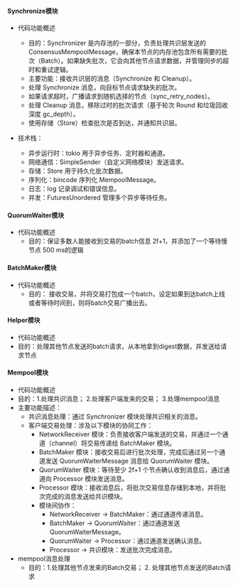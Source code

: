 #### Synchronize模块
- 代码功能概述
  - 目的：Synchronizer 是内存池的一部分，负责处理共识层发送的 ConsensusMempoolMessage，确保本节点的内存池包含所有需要的批次（Batch）。如果缺失批次，它会向其他节点请求数据，并管理同步的超时和重试逻辑。
  - 主要功能：接收共识层的消息（Synchronize 和 Cleanup）。
  - 处理 Synchronize 消息，向目标节点请求缺失的批次。
  - 如果请求超时，广播请求到随机选择的节点（sync_retry_nodes）。
  - 处理 Cleanup 消息，移除过时的批次请求（基于轮次 Round 和垃圾回收深度 gc_depth）。
  - 使用存储（Store）检查批次是否到达，并通知共识层。

- 技术栈：
  - 异步运行时：tokio 用于异步任务、定时器和通道。
  - 网络通信：SimpleSender（自定义网络模块）发送请求。
  - 存储：Store 用于持久化批次数据。
  - 序列化：bincode 序列化 MempoolMessage。
  - 日志：log 记录调试和错误信息。
  - 并发：FuturesUnordered 管理多个异步等待任务。

#### QuorumWaiter模块
- 代码功能概述
  - 目的：保证多数人能接收到交易的batch信息 2f+1，并添加了一个等待慢节点 500 ms的逻辑

#### BatchMaker模块
- 代码功能概述
  - 目的： 接收交易，并将交易打包成一个batch，设定如果到达batch上线或者等待时间到，则将batch交易广播出去。

#### Helper模块
- 代码功能概述
- 目的：处理其他节点发送的batch请求，从本地拿到digest数据，并发送给请求节点
  
#### Mempool模块
- 代码功能概述
- 目的：1.处理共识消息； 2.处理客户端发来的交易； 3.处理mempool消息
- 主要功能描述：
  - 共识消息处理：通过 Synchronizer 模块处理共识相关的消息。
  - 客户端交易处理：涉及以下模块的协同工作：
    - NetworkReceiver 模块：负责接收客户端发送的交易，并通过一个通道（channel）将交易传递给 BatchMaker 模块。
    - BatchMaker 模块：接收交易后进行批次处理，完成后通过另一个通道发送 QuorumWaiterMessage 消息给 QuorumWaiter 模块。
    - QuorumWaiter 模块：等待至少 2f+1 个节点确认收到消息后，通过通道向 Processor 模块发送消息。
    - Processor 模块：接收消息后，将批次交易信息存储到本地，并将批次完成的消息发送给共识模块。
    - 模块间协作：
      - NetworkReceiver → BatchMaker：通过通道传递消息。
      - BatchMaker → QuorumWaiter：通过通道发送 QuorumWaiterMessage。
      - QuorumWaiter → Processor：通过通道发送确认消息。
      - Processor → 共识模块：发送批次完成消息。
- mempool消息处理
  - 目的：1.处理其他节点发来的Batch交易； 2. 处理其他节点发送的Batch请求
  
